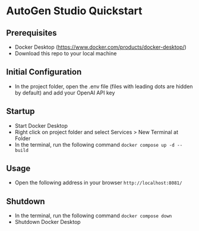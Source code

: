 # AutoGen Studio Quickstart

## Prerequisites

- Docker Desktop (https://www.docker.com/products/docker-desktop/)
- Download this repo to your local machine

## Initial Configuration

- In the project folder, open the .env file (files with leading dots are hidden by default) and add your OpenAI API key

## Startup

- Start Docker Desktop
- Right click on project folder and select Services > New Terminal at Folder
- In the terminal, run the following command `docker compose up -d --build`

## Usage

- Open the following address in your browser `http://localhost:8081/`

## Shutdown

- In the terminal, run the following command `docker compose down`
- Shutdown Docker Desktop
